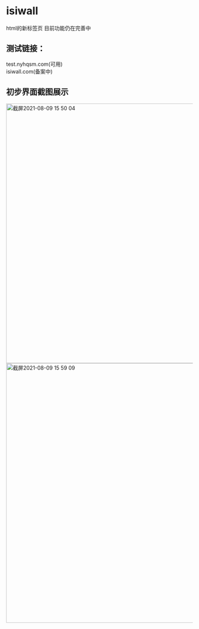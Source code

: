 # isiwall
html的新标签页
目前功能仍在完善中<br>
## 测试链接：<br>
test.nyhqsm.com(可用)<br>
isiwall.com(备案中)


## 初步界面截图展示
<img width="700" alt="截屏2021-08-09 15 50 04" src="https://user-images.githubusercontent.com/62656402/128675376-17bd00dc-9318-40b9-bd03-e0cabe4de1db.png">
<img width="700" alt="截屏2021-08-09 15 59 09" src="https://user-images.githubusercontent.com/62656402/128675572-6f73a9a8-ff9f-4d25-8265-67aa3c8c2e8a.png">


